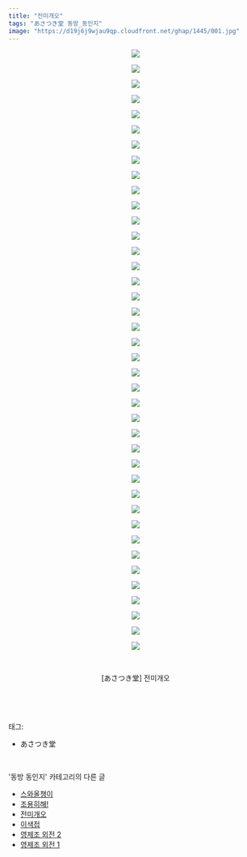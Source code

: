 ```yaml
---
title: "전미개오"
tags: "あさつき堂 동방_동인지"
image: "https://d19j6j9wjau9qp.cloudfront.net/ghap/1445/001.jpg"
---
```

<div class="article">
<p style="text-align: center; clear: none; float: none;"><img src="{{ site.imgserver8 }}/ghap/1445/001.jpg"/></p>
<p style="text-align: center; clear: none; float: none;"><img src="{{ site.imgserver8 }}/ghap/1445/002.jpg"/></p>
<p style="text-align: center; clear: none; float: none;"><img src="{{ site.imgserver8 }}/ghap/1445/003.jpg"/></p>
<p style="text-align: center; clear: none; float: none;"><img src="{{ site.imgserver8 }}/ghap/1445/004.jpg"/></p>
<p style="text-align: center; clear: none; float: none;"><img src="{{ site.imgserver8 }}/ghap/1445/005.jpg"/></p>
<p style="text-align: center; clear: none; float: none;"><img src="{{ site.imgserver8 }}/ghap/1445/006.jpg"/></p>
<p style="text-align: center; clear: none; float: none;"><img src="{{ site.imgserver8 }}/ghap/1445/007.jpg"/></p>
<p style="text-align: center; clear: none; float: none;"><img src="{{ site.imgserver8 }}/ghap/1445/008.jpg"/></p>
<p style="text-align: center; clear: none; float: none;"><img src="{{ site.imgserver8 }}/ghap/1445/009.jpg"/></p>
<p style="text-align: center; clear: none; float: none;"><img src="{{ site.imgserver8 }}/ghap/1445/010.jpg"/></p>
<p style="text-align: center; clear: none; float: none;"><img src="{{ site.imgserver8 }}/ghap/1445/011.jpg"/></p>
<p style="text-align: center; clear: none; float: none;"><img src="{{ site.imgserver8 }}/ghap/1445/012.jpg"/></p>
<p style="text-align: center; clear: none; float: none;"><img src="{{ site.imgserver8 }}/ghap/1445/013.jpg"/></p>
<p style="text-align: center; clear: none; float: none;"><img src="{{ site.imgserver8 }}/ghap/1445/014.jpg"/></p>
<p style="text-align: center; clear: none; float: none;"><img src="{{ site.imgserver8 }}/ghap/1445/015.jpg"/></p>
<p style="text-align: center; clear: none; float: none;"><img src="{{ site.imgserver8 }}/ghap/1445/016.jpg"/></p>
<p style="text-align: center; clear: none; float: none;"><img src="{{ site.imgserver8 }}/ghap/1445/017.jpg"/></p>
<p style="text-align: center; clear: none; float: none;"><img src="{{ site.imgserver8 }}/ghap/1445/018.jpg"/></p>
<p style="text-align: center; clear: none; float: none;"><img src="{{ site.imgserver8 }}/ghap/1445/019.jpg"/></p>
<p style="text-align: center; clear: none; float: none;"><img src="{{ site.imgserver8 }}/ghap/1445/020.jpg"/></p>
<p style="text-align: center; clear: none; float: none;"><img src="{{ site.imgserver8 }}/ghap/1445/021.jpg"/></p>
<p style="text-align: center; clear: none; float: none;"><img src="{{ site.imgserver8 }}/ghap/1445/022.jpg"/></p>
<p style="text-align: center; clear: none; float: none;"><img src="{{ site.imgserver8 }}/ghap/1445/023.jpg"/></p>
<p style="text-align: center; clear: none; float: none;"><img src="{{ site.imgserver8 }}/ghap/1445/024.jpg"/></p>
<p style="text-align: center; clear: none; float: none;"><img src="{{ site.imgserver8 }}/ghap/1445/025.jpg"/></p>
<p style="text-align: center; clear: none; float: none;"><img src="{{ site.imgserver8 }}/ghap/1445/026.jpg"/></p>
<p style="text-align: center; clear: none; float: none;"><img src="{{ site.imgserver8 }}/ghap/1445/027.jpg"/></p>
<p style="text-align: center; clear: none; float: none;"><img src="{{ site.imgserver8 }}/ghap/1445/028.jpg"/></p>
<p style="text-align: center; clear: none; float: none;"><img src="{{ site.imgserver8 }}/ghap/1445/029.jpg"/></p>
<p style="text-align: center; clear: none; float: none;"><img src="{{ site.imgserver8 }}/ghap/1445/030.jpg"/></p>
<p style="text-align: center; clear: none; float: none;"><img src="{{ site.imgserver8 }}/ghap/1445/031.jpg"/></p>
<p style="text-align: center; clear: none; float: none;"><img src="{{ site.imgserver8 }}/ghap/1445/032.jpg"/></p>
<p style="text-align: center; clear: none; float: none;"><img src="{{ site.imgserver8 }}/ghap/1445/033.jpg"/></p>
<p style="text-align: center; clear: none; float: none;"><img src="{{ site.imgserver8 }}/ghap/1445/034.jpg"/></p>
<p style="text-align: center; clear: none; float: none;"><img src="{{ site.imgserver8 }}/ghap/1445/035.jpg"/></p>
<p style="text-align: center; clear: none; float: none;"><img src="{{ site.imgserver8 }}/ghap/1445/036.jpg"/></p>
<p style="text-align: center; clear: none; float: none;"><img src="{{ site.imgserver8 }}/ghap/1445/037.jpg"/></p>
<p style="text-align: center; clear: none; float: none;"><img src="{{ site.imgserver8 }}/ghap/1445/038.jpg"/></p>
<p style="text-align: center; clear: none; float: none;"><img src="{{ site.imgserver8 }}/ghap/1445/039.jpg"/></p>
<p style="text-align: center; clear: none; float: none;"><img src="{{ site.imgserver8 }}/ghap/1445/040.jpg"/></p>
<p style="text-align: center; clear: none; float: none;"><br/></p>
<p style="text-align: center; clear: none; float: none;">[あさつき堂] 전미개오</p>
<p><br/></p>
</div><br/>
<div class="tagTrail">
<p>태그: </p>
<ul>
<li>あさつき堂</li>
</ul>
</div><br/>
<div class="another">
<p>'동방 동인지' 카테고리의 다른 글</p>
<ul>
<li><a href="/ghap_1448">스와올챙이</a></li>
<li><a href="/ghap_1446">조용히해!</a></li>
<li><a href="/ghap_1445">전미개오</a></li>
<li><a href="/ghap_1444">이색접</a></li>
<li><a href="/ghap_1443">영제조 외전 2</a></li>
<li><a href="/ghap_1442">영제조 외전 1</a></li>
</ul>
</div><br/>
<div class="cb_module cb_fluid">
<div class="cb_wrt cb_profile">
</div><!-- commentList close -->
</div><br/>
